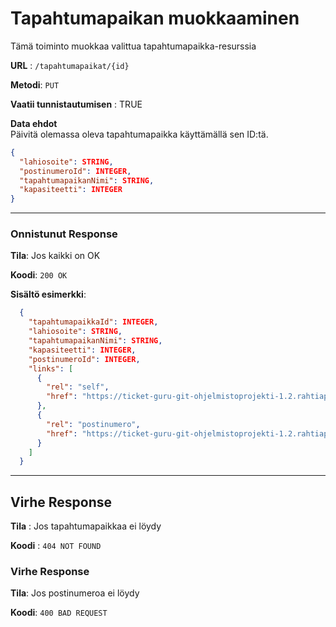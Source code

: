 # Tapahtumapaikan muokkaaminen

Tämä toiminto muokkaa valittua tapahtumapaikka-resurssia 

**URL** : `/tapahtumapaikat/{id}`

**Metodi**: `PUT`

**Vaatii tunnistautumisen** : TRUE

**Data ehdot**  
Päivitä olemassa oleva tapahtumapaikka käyttämällä sen ID:tä.

```json
{
  "lahiosoite": STRING,
  "postinumeroId": INTEGER,
  "tapahtumapaikanNimi": STRING,
  "kapasiteetti": INTEGER
}
```
---
### Onnistunut Response

**Tila**: Jos kaikki on OK

**Koodi**: `200 OK`

**Sisältö esimerkki**:
```json
  {
    "tapahtumapaikkaId": INTEGER,
    "lahiosoite": STRING,
    "tapahtumapaikanNimi": STRING,
    "kapasiteetti": INTEGER,
    "postinumeroId": INTEGER,
    "links": [
      {
        "rel": "self",
        "href": "https://ticket-guru-git-ohjelmistoprojekti-1.2.rahtiapp.fi/tapahtumapaikat/1"
      },
      {
        "rel": "postinumero",
        "href": "https://ticket-guru-git-ohjelmistoprojekti-1.2.rahtiapp.fi/postinumerot/1"
      }
    ]
  }
```

---
## Virhe Response

**Tila** : Jos tapahtumapaikkaa ei löydy

**Koodi** : `404 NOT FOUND`

### Virhe Response

**Tila**: Jos postinumeroa ei löydy

**Koodi**: `400 BAD REQUEST`
